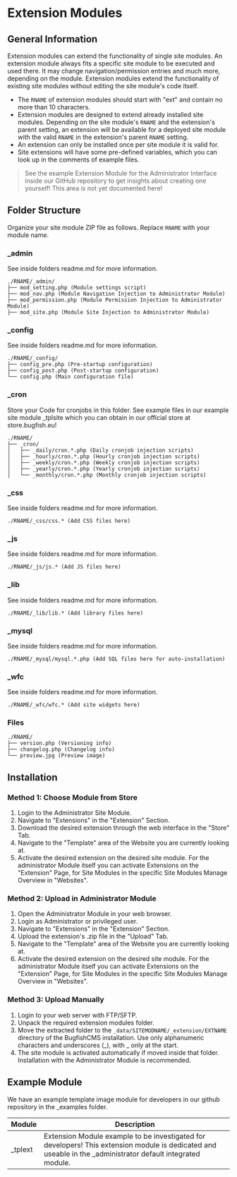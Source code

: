 # Extension Modules

## General Information

Extension modules can extend the functionality of single site modules. An extension module always fits a specific site module to be executed and used there. It may change navigation/permission entries and much more, depending on the module. Extension modules extend the functionality of existing site modules without editing the site module's code itself.

- The `RNAME` of extension modules should start with "ext" and contain no more than 10 characters.
- Extension modules are designed to extend already installed site modules. Depending on the site module's `RNAME` and the extension's parent setting, an extension will be available for a deployed site module with the valid `RNAME` in the extension's parent `RNAME` setting.
- An extension can only be installed once per site module it is valid for.
- Site extensions will have some pre-defined variables, which you can look up in the comments of example files.

> See the example Extension Module for the Administrator Interface inside our GitHub repository to get insights about creating one yourself! This area is not yet documented here!


## Folder Structure

Organize your site module ZIP file as follows. Replace `RNAME` with your module name.

### _admin
See inside folders readme.md for more information.

```
./RNAME/_admin/
├── mod_setting.php (Module settings script)
├── mod_nav.php (Module Navigation Injection to Administrator Module)
├── mod_permission.php (Module Permission Injection to Administrator Module)
├── mod_site.php (Module Site Injection to Administrator Module)
```

### _config
See inside folders readme.md for more information.

```
./RNAME/_config/
├── config_pre.php (Pre-startup configuration)
├── config_post.php (Post-startup configuration)
└── config.php (Main configuration file)
```

### _cron
Store your Code for cronjobs in this folder. See example files in our example site module _tplsite which you can obtain in our official store at store.bugfish.eu!

```
./RNAME/
├── _cron/
│   ├── _daily/cron.*.php (Daily cronjob injection scripts)
│   ├── _hourly/cron.*.php (Hourly cronjob injection scripts)
│   ├── _weekly/cron.*.php (Weekly cronjob injection scripts)
│   ├── _yearly/cron.*.php (Yearly cronjob injection scripts)
│   └── _monthly/cron.*.php (Monthly cronjob injection scripts)
```

### _css
See inside folders readme.md for more information.

```
./RNAME/_css/css.* (Add CSS files here)
```

### _js
See inside folders readme.md for more information.

```
./RNAME/_js/js.* (Add JS files here)
```

### _lib
See inside folders readme.md for more information.

```
./RNAME/_lib/lib.* (Add library files here)
```

### _mysql
See inside folders readme.md for more information.

```
./RNAME/_mysql/mysql.*.php (Add SQL files here for auto-installation)
```

### _wfc
See inside folders readme.md for more information.

```
./RNAME/_wfc/wfc.* (Add site widgets here)
```

### Files

```
./RNAME/
├── version.php (Versioning info)
├── changelog.php (Changelog info)
└── preview.jpg (Preview image)
```




## Installation

### Method 1: Choose Module from Store

1. Login to the Administrator Site Module.
2. Navigate to "Extensions" in the "Extension" Section.
3. Download the desired extension through the web interface in the "Store" Tab.
4. Navigate to the "Template" area of the Website you are currently looking at.
5. Activate the desired extension on the desired site module. For the administrator Module itself you can activate Extensions on the "Extension" Page, for Site Modules in the specific Site Modules Manage Overview in "Websites".

### Method 2: Upload in Administrator Module

1. Open the Administrator Module in your web browser.
2. Login as Administrator or privileged user.
3. Navigate to "Extensions" in the "Extension" Section.
4. Upload the extension's .zip file in the "Upload" Tab.
5. Navigate to the "Template" area of the Website you are currently looking at.
6. Activate the desired extension on the desired site module. For the administrator Module itself you can activate Extensions on the "Extension" Page, for Site Modules in the specific Site Modules Manage Overview in "Websites".


### Method 3: Upload Manually

1. Login to your web server with FTP/SFTP.
2. Unpack the required extension modules folder.
3. Move the extracted folder to the `_data/SITEMODNAME/_extension/EXTNAME` directory of the BugfishCMS installation. Use only alphanumeric characters and underscores (_), with _ only at the start.
4. The site module is activated automatically if moved inside that folder. Installation with the Administrator Module is recommended.

## Example Module

We have an example template image module for developers in our github repository in the _examples folder.

|Module| Description|
|---|----|
|_tplext | Extension Module example to be investigated for developers! This extension module is dedicated and useable in the _administrator default integrated module. |





